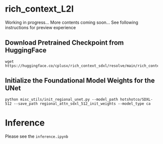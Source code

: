 # rich_context_L2I

Working in progress... More contents coming soon...
See following instructions for preview experience

## Download Pretrained Checkpoint from HuggingFace
```
wget https://huggingface.co/cplusx/rich_context_sdxl/resolve/main/rich_context_sdxl_e580.pt
```

## Initialize the Foundational Model Weights for the UNet
```
python misc_utils/init_regional_unet.py --model_path hotshotco/SDXL-512 --save_path regional_attn_sdxl_512_init_weights --model_type ca
```

# Inference
Please see the `inference.ipynb`
